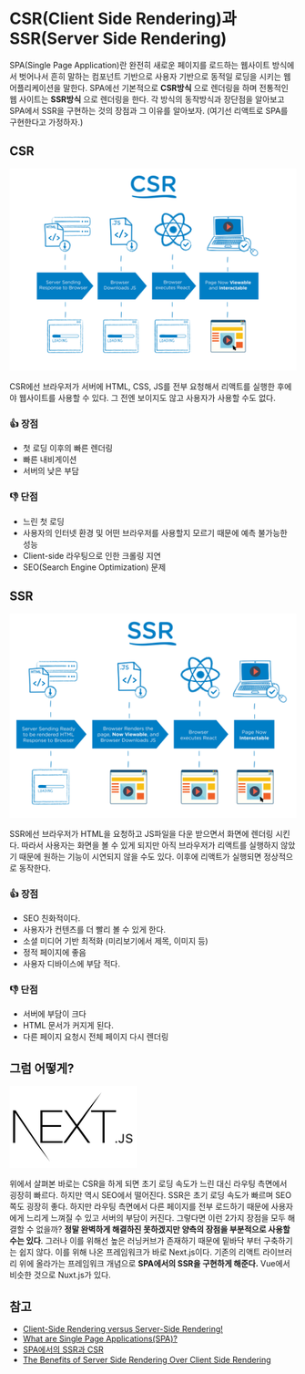 # CSR(Client Side Rendering)과 SSR(Server Side Rendering)

SPA(Single Page Application)란 완전히 새로운 페이지를 로드하는 웹사이트 방식에서 벗어나서 흔히 말하는 컴포넌트 기반으로 사용자 기반으로 동적일 로딩을 시키는 웹 어플리케이션을 말한다. SPA에선 기본적으로 **CSR방식** 으로 렌더링을 하며 전통적인 웹 사이트는 **SSR방식** 으로 렌더링을 한다. 각 방식의 동작방식과 장단점을 알아보고 SPA에서 SSR을 구현하는 것의 장점과 그 이유를 알아보자. (여기선 리액트로 SPA를 구현한다고 가정하자.)



## CSR

<img src="../../images/frontend/CSR.png">

CSR에선 브라우저가 서버에 HTML, CSS, JS를 전부 요청해서 리액트를 실행한 후에야 웹사이트를 사용할 수 있다. 그 전엔 보이지도 않고 사용자가 사용할 수도 없다.

### :+1: 장점

* 첫 로딩 이후의 빠른 렌더링
* 빠른 내비게이션
* 서버의 낮은 부담

### :-1: 단점

* 느린 첫 로딩
* 사용자의 인터넷 환경 및 어떤 브라우저를 사용할지 모르기 때문에 예측 불가능한 성능
* Client-side 라우팅으로 인한 크롤링 지연
* SEO(Search Engine Optimization) 문제



## SSR

<img src="../../images/frontend/SSR.png">

SSR에선 브라우저가 HTML을 요청하고 JS파일을 다운 받으면서 화면에 렌더링 시킨다. 따라서 사용자는 화면을 볼 수 있게 되지만 아직 브라우저가 리액트를 실행하지 않았기 때문에 원하는 기능이 시연되지 않을 수도 있다. 이후에 리액트가 실행되면 정상적으로 동작한다.

### :+1: 장점

* SEO 친화적이다.
* 사용자가 컨텐츠를 더 빨리 볼 수 있게 한다.
* 소셜 미디어 기반 최적화 (미리보기에서 제목, 이미지 등)
* 정적 페이지에 좋음
* 사용자 디바이스에 부담 적다.

### :-1: 단점

* 서버에 부담이 크다
* HTML 문서가 커지게 된다.
* 다른 페이지 요청시 전체 페이지 다시 렌더링



## 그럼 어떻게?

<img src="../../images/frontend/next.png">

위에서 살펴본 바로는 CSR을 하게 되면 초기 로딩 속도가 느린 대신 라우팅 측면에서 굉장히 빠르다. 하지만 역시 SEO에서 떨어진다. SSR은 초기 로딩 속도가 빠르며 SEO쪽도 굉장히 좋다. 하지만 라우팅 측면에서 다른 페이지를 전부 로드하기 때문에 사용자에게 느리게 느껴질 수 있고 서버의 부담이 커진다. 그렇다면 이런 2가지 장점을 모두 해결할 수 없을까? **정말 완벽하게 해결하진 못하겠지만 양측의 장점을 부분적으로 사용할 수는 있다**. 그러나 이를 위해선 높은 러닝커브가 존재하기 때문에 밑바닥 부터 구축하기는 쉽지 않다. 이를 위해 나온 프레임워크가 바로 Next.js이다. 기존의 리액트 라이브러리 위에 올라가는 프레임워크 개념으로 **SPA에서의 SSR을 구현하게 해준다.** Vue에서 비슷한 것으로 Nuxt.js가 있다.



## 참고

* [Client-Side Rendering versus Server-Side Rendering!](https://altalogy.com/blog/client-side-rendering-vs-server-side-rendering/)
* [What are Single Page Applications(SPA)?](https://dev.to/kendyl93/what-are-single-page-applications-spa-32bh)
* [SPA에서의 SSR과 CSR](https://velog.io/@rjs1197/SSR과-CSR의-차이를-알아보자)
* [The Benefits of Server Side Rendering Over Client Side Rendering](https://medium.com/walmartlabs/the-benefits-of-server-side-rendering-over-client-side-rendering-5d07ff2cefe8)